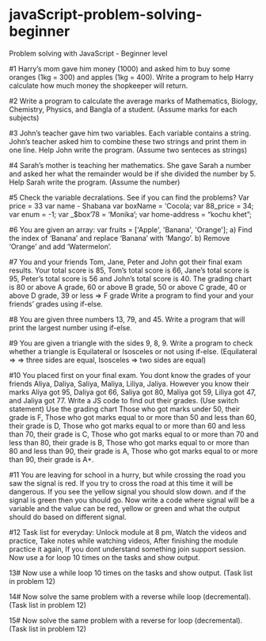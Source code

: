 # javaScript-problem-solving-beginner
Problem solving with JavaScript - Beginner level

#1 Harry’s mom gave him money (1000) and asked him to buy some oranges (1kg = 300) and apples (1kg = 400). Write a program to help Harry calculate how much money the shopkeeper will return.

#2 Write a program to calculate the average marks of Mathematics, Biology, Chemistry, Physics, and Bangla of a student. (Assume marks for each subjects)

#3 John’s teacher gave him two variables. Each variable contains a string. John’s teacher asked him to combine these two strings and print them in one line. Help John write the program. (Assume two senteces as strings)

#4 Sarah’s mother is teaching her mathematics. She gave Sarah a number and asked her what the remainder would be if she divided the number by 5. Help Sarah write the program. (Assume the number)

#5 Check the variable decralations. See if you can find the problems?
Var price = 33
var name - Shabana
var boxName = ‘Cocola;
var 88_price = 34;
var enum = -1;
var _$box’78 = ‘Monika’;
var home-address = “kochu khet”;

#6 You are given an array:
var fruits = ['Apple', 'Banana', 'Orange'];
a) Find the index of ‘Banana’ and replace ‘Banana’ with ‘Mango’.
b) Remove ‘Orange’ and add ‘Watermelon’.

#7 You and your friends Tom, Jane, Peter and John got their final exam results. Your total score is 85, Tom’s total score is 66, Jane’s total score is 95, Peter’s total score is 56 and John’s total score is 40.
The grading chart is
80 or above A grade,
60 or above B grade,
50 or above C grade,
40 or above D grade,
39 or less => F grade
Write a program to find your and your friends’ grades using if-else.

#8 You are given three numbers 13, 79, and 45. Write a program that will print the largest number using if-else.

#9  You are given a triangle with the sides 9, 8, 9. Write a program to check whether a triangle is Equilateral or Isosceles or not using if-else. (Equilateral => => three sides are equal, Isosceles => two sides are equal)

#10 You placed first on your final exam. You dont know the grades of your friends Aliya, Daliya, Saliya, Maliya, Liliya, Jaliya. However you know their marks Aliya got 95, Daliya got 66, Saliya got 80, Maliya got 59, Liliya got 47, and Jaliya got 77. Write a JS code to find out their grades. (Use switch statement)
Use the grading chart
Those who got marks under 50, their grade is F,
Those who got marks equal to or more than 50 and less than 60, their grade is D,
Those who got marks equal to or more than 60 and less than 70, their grade is C,
Those who got marks equal to or more than 70 and less than 80, their grade is B,
Those who got marks equal to or more than 80 and less than 90, their grade is A,
Those who got marks equal to or more than 90, their grade is A+.

#11 You are leaving for school in a hurry, but while crossing the road you saw the signal is red. If you try to cross the road at this time it will be dangerous. If you see the yellow signal you should slow down. and if the signal is green then you should go. Now write a code where signal will be a variable and the value can be red, yellow or green and what the output should do based on different signal.

#12 Task list for everyday:
Unlock module at 8 pm,
Watch the videos and practice,
Take notes while watching videos,
After finishing the module practice it again,
If you dont understand something join support session.
Now use a for loop 10 times on the tasks and show output.

13# Now use a while loop 10 times on the tasks and show output. (Task list in problem 12)

14# Now solve the same problem with a reverse while loop (decremental). (Task list in problem 12)

15# Now solve the same problem with a reverse for loop (decremental). (Task list in problem 12)